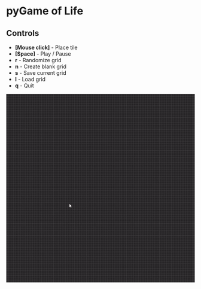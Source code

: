 # pyGame of Life 
## Controls
- **[Mouse click]** - Place tile 
- **[Space]** - Play / Pause
- **r** - Randomize grid
- **n** - Create blank grid
- **s** - Save current grid
- **l** - Load grid
- **q** - Quit


![](preview.gif)
